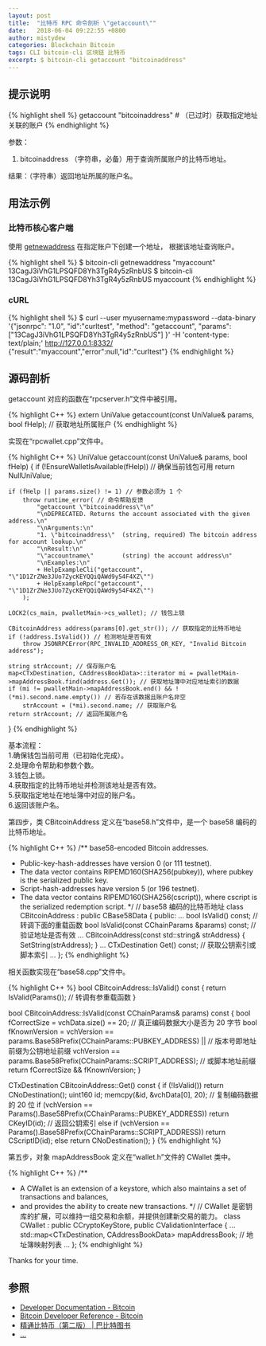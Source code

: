 ```yaml
---
layout: post
title:  "比特币 RPC 命令剖析 \"getaccount\""
date:   2018-06-04 09:22:55 +0800
author: mistydew
categories: Blockchain Bitcoin
tags: CLI bitcoin-cli 区块链 比特币
excerpt: $ bitcoin-cli getaccount "bitcoinaddress"
---
```

## 提示说明

{% highlight shell %}
getaccount "bitcoinaddress" # （已过时）获取指定地址关联的账户
{% endhighlight %}

参数：<br>
1. bitcoinaddress （字符串，必备）用于查询所属账户的比特币地址。

结果：（字符串）返回地址所属的账户名。

## 用法示例

### 比特币核心客户端

使用 [getnewaddress](/blog/2018/06/bitcoin-rpc-command-getnewaddress.html) 在指定账户下创建一个地址，
根据该地址查询账户。

{% highlight shell %}
$ bitcoin-cli getnewaddress "myaccount"
13CagJ3iVhG1LPSQFD8Yh3TgR4y5zRnbUS
$ bitcoin-cli 13CagJ3iVhG1LPSQFD8Yh3TgR4y5zRnbUS
myaccount
{% endhighlight %}

### cURL

{% highlight shell %}
$ curl --user myusername:mypassword --data-binary '{"jsonrpc": "1.0", "id":"curltest", "method": "getaccount", "params": ["13CagJ3iVhG1LPSQFD8Yh3TgR4y5zRnbUS"] }' -H 'content-type: text/plain;' http://127.0.0.1:8332/
{"result":"myaccount","error":null,"id":"curltest"}
{% endhighlight %}

## 源码剖析
getaccount 对应的函数在“rpcserver.h”文件中被引用。

{% highlight C++ %}
extern UniValue getaccount(const UniValue& params, bool fHelp); // 获取地址所属账户
{% endhighlight %}

实现在“rpcwallet.cpp”文件中。

{% highlight C++ %}
UniValue getaccount(const UniValue& params, bool fHelp)
{
    if (!EnsureWalletIsAvailable(fHelp)) // 确保当前钱包可用
        return NullUniValue;
    
    if (fHelp || params.size() != 1) // 参数必须为 1 个
        throw runtime_error( // 命令帮助反馈
            "getaccount \"bitcoinaddress\"\n"
            "\nDEPRECATED. Returns the account associated with the given address.\n"
            "\nArguments:\n"
            "1. \"bitcoinaddress\"  (string, required) The bitcoin address for account lookup.\n"
            "\nResult:\n"
            "\"accountname\"        (string) the account address\n"
            "\nExamples:\n"
            + HelpExampleCli("getaccount", "\"1D1ZrZNe3JUo7ZycKEYQQiQAWd9y54F4XZ\"")
            + HelpExampleRpc("getaccount", "\"1D1ZrZNe3JUo7ZycKEYQQiQAWd9y54F4XZ\"")
        );

    LOCK2(cs_main, pwalletMain->cs_wallet); // 钱包上锁

    CBitcoinAddress address(params[0].get_str()); // 获取指定的比特币地址
    if (!address.IsValid()) // 检测地址是否有效
        throw JSONRPCError(RPC_INVALID_ADDRESS_OR_KEY, "Invalid Bitcoin address");

    string strAccount; // 保存账户名
    map<CTxDestination, CAddressBookData>::iterator mi = pwalletMain->mapAddressBook.find(address.Get()); // 获取地址簿中对应地址索引的数据
    if (mi != pwalletMain->mapAddressBook.end() && !(*mi).second.name.empty()) // 若存在该数据且账户名非空
        strAccount = (*mi).second.name; // 获取账户名
    return strAccount; // 返回所属账户名
}
{% endhighlight %}

基本流程：<br>
1.确保钱包当前可用（已初始化完成）。<br>
2.处理命令帮助和参数个数。<br>
3.钱包上锁。<br>
4.获取指定的比特币地址并检测该地址是否有效。<br>
5.获取指定地址在地址簿中对应的账户名。<br>
6.返回该账户名。

第四步，类 CBitcoinAddress 定义在“base58.h”文件中，是一个 base58 编码的比特币地址。

{% highlight C++ %}
/** base58-encoded Bitcoin addresses.
 * Public-key-hash-addresses have version 0 (or 111 testnet).
 * The data vector contains RIPEMD160(SHA256(pubkey)), where pubkey is the serialized public key.
 * Script-hash-addresses have version 5 (or 196 testnet).
 * The data vector contains RIPEMD160(SHA256(cscript)), where cscript is the serialized redemption script.
 */ // base58 编码的比特币地址
class CBitcoinAddress : public CBase58Data {
public:
    ...
    bool IsValid() const; // 转调下面的重载函数
    bool IsValid(const CChainParams &params) const; // 验证地址是否有效
    ...
    CBitcoinAddress(const std::string& strAddress) { SetString(strAddress); }
    ...
    CTxDestination Get() const; // 获取公钥索引或脚本索引
    ...
};
{% endhighlight %}

相关函数实现在“base58.cpp”文件中。

{% highlight C++ %}
bool CBitcoinAddress::IsValid() const
{
    return IsValid(Params()); // 转调有参重载函数
}

bool CBitcoinAddress::IsValid(const CChainParams& params) const
{
    bool fCorrectSize = vchData.size() == 20; // 真正编码数据大小是否为 20 字节
    bool fKnownVersion = vchVersion == params.Base58Prefix(CChainParams::PUBKEY_ADDRESS) || // 版本号即地址前缀为公钥地址前缀
                         vchVersion == params.Base58Prefix(CChainParams::SCRIPT_ADDRESS); // 或脚本地址前缀
    return fCorrectSize && fKnownVersion;
}

CTxDestination CBitcoinAddress::Get() const
{
    if (!IsValid())
        return CNoDestination();
    uint160 id;
    memcpy(&id, &vchData[0], 20); // 复制编码数据的 20 位
    if (vchVersion == Params().Base58Prefix(CChainParams::PUBKEY_ADDRESS))
        return CKeyID(id); // 返回公钥索引
    else if (vchVersion == Params().Base58Prefix(CChainParams::SCRIPT_ADDRESS))
        return CScriptID(id);
    else
        return CNoDestination();
}
{% endhighlight %}

第五步，对象 mapAddressBook 定义在“wallet.h”文件的 CWallet 类中。

{% highlight C++ %}
/** 
 * A CWallet is an extension of a keystore, which also maintains a set of transactions and balances,
 * and provides the ability to create new transactions.
 */ // CWallet 是密钥库的扩展，可以维持一组交易和余额，并提供创建新交易的能力。
class CWallet : public CCryptoKeyStore, public CValidationInterface
{
    ...
    std::map<CTxDestination, CAddressBookData> mapAddressBook; // 地址簿映射列表
    ...
};
{% endhighlight %}

Thanks for your time.

## 参照
* [Developer Documentation - Bitcoin](https://bitcoin.org/en/developer-documentation)
* [Bitcoin Developer Reference - Bitcoin](https://bitcoin.org/en/developer-reference#getaccount)
* [精通比特币（第二版） \| 巴比特图书](http://book.8btc.com/masterbitcoin2cn)
* [...](https://github.com/mistydew/blockchain)
